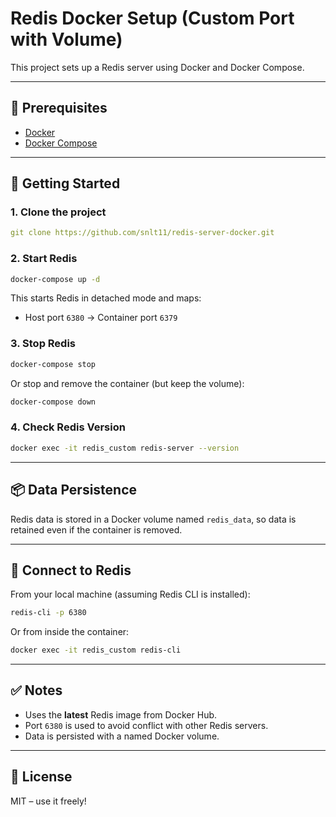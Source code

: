 # Redis Docker Setup (Custom Port with Volume)

This project sets up a Redis server using Docker and Docker Compose.

---

## 🐳 Prerequisites

- [Docker](https://docs.docker.com/get-docker/)
- [Docker Compose](https://docs.docker.com/compose/install/)

---

## 🚀 Getting Started

### 1. Clone the project

```yaml
git clone https://github.com/snlt11/redis-server-docker.git
```

### 2. Start Redis

```bash
docker-compose up -d
```

This starts Redis in detached mode and maps:
- Host port `6380` → Container port `6379`

### 3. Stop Redis

```bash
docker-compose stop
```

Or stop and remove the container (but keep the volume):

```bash
docker-compose down
```

### 4. Check Redis Version

```bash
docker exec -it redis_custom redis-server --version
```

---

## 📦 Data Persistence

Redis data is stored in a Docker volume named `redis_data`, so data is retained even if the container is removed.

---

## 🔧 Connect to Redis

From your local machine (assuming Redis CLI is installed):

```bash
redis-cli -p 6380
```

Or from inside the container:

```bash
docker exec -it redis_custom redis-cli
```

---

## ✅ Notes

- Uses the **latest** Redis image from Docker Hub.
- Port `6380` is used to avoid conflict with other Redis servers.
- Data is persisted with a named Docker volume.

---

## 📄 License

MIT – use it freely!